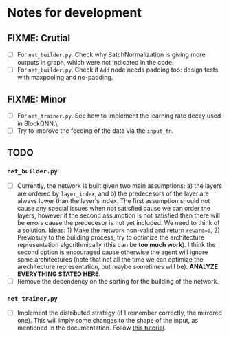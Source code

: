 # Notes for development

## FIXME: Crutial

- [ ] For `net_builder.py`. Check why BatchNormalization is giving more outputs in graph, which were not indicated in the code.
- [ ] For `net_builder.py`. Check if `Add` node needs padding too: design tests with maxpooling and no-padding.

## FIXME: Minor

- [ ] For `net_trainer.py`. See how to implement the learning rate decay used in BlockQNN.\
- [ ] Try to improve the feeding of the data via the `input_fn`.

## TODO

### `net_builder.py`

- [ ] Currently, the network is built given two main assumptions: a) the layers are ordered by `layer_index`, and b) the predecesors of the layer are always lower than the layer's index. The first assumption should not cause any special issues when not satisfied cause we can order the layers, however if the second assumption is not satisfied then there will be errors cause the predecesor is not yet included. We need to think of a solution. Ideas: 1) Make the network non-valid and return `reward=0`, 2) Previosuly to the building process, try to optimize the architecture representation algorithmically (this can be **too much work**). I think the second option is encouraged cause otherwise the agent will ignore some architectures (note that not all the time we can optimize the arechitecture representation, but maybe sometimes will be). **ANALYZE EVERYTHING STATED HERE**.
- [ ] Remove the dependency on the sorting for the building of the network.

### `net_trainer.py`

- [ ] Implement the distributed strategy (if I remember correctly, the mirrored one). This will imply some changes to the shape of the input, as mentioned in the documentation. Follow [this tutorial](https://www.tensorflow.org/guide/distribute_strategy).
